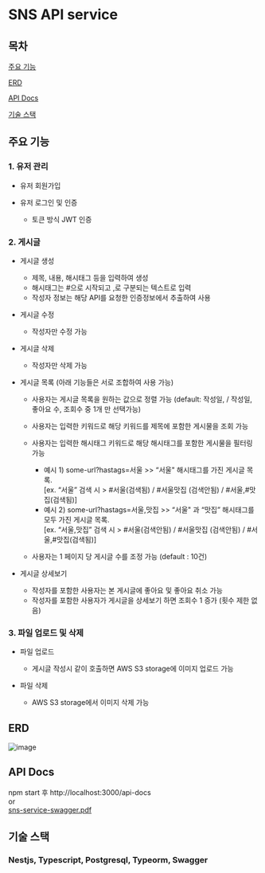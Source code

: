 # SNS API service

## 목차

[주요 기능](#주요-기능)

[ERD](#erd)

[API Docs](#api-docs)

[기술 스택](#기술-스택)

## 주요 기능

### 1. 유저 관리
  - 유저 회원가입
  
  - 유저 로그인 및 인증
  
    - 토큰 방식 JWT 인증

### 2. 게시글
  - 게시글 생성
    - 제목, 내용, 해시태그 등을 입력하여 생성
    - 해시태그는 #으로 시작되고 ,로 구분되는 텍스트로 입력
    - 작성자 정보는 해당 API를 요청한 인증정보에서 추출하여 사용
    
  - 게시글 수정
    - 작성자만 수정 가능
    
  - 게시글 삭제
    - 작성자만 삭제 가능
    
  - 게시글 목록 (아래 기능들은 서로 조합하여 사용 가능)
    - 사용자는 게시글 목록을 원하는 값으로 정렬 가능 (default: 작성일, / 작성일, 좋아요 수, 조회수 중 1개 만 선택가능)
    - 사용자는 입력한 키워드로 해당 키워드를 제목에 포함한 게시물을 조회 가능
    - 사용자는 입력한 해시태그 키워드로 해당 해시태그를 포함한 게시물을 필터링 가능  
      - 예시 1) some-url?hastags=서울 >> “서울" 해시태그를 가진 게시글 목록.  
        [ex. “서울” 검색 시 > #서울(검색됨) / #서울맛집 (검색안됨)  / #서울,#맛집(검색됨)]  
      - 예시 2) some-url?hastags=서울,맛집 >> “서울" 과 “맛집” 해시태그를 모두 가진 게시글 목록.  
        [ex. “서울,맛집” 검색 시 > #서울(검색안됨) / #서울맛집 (검색안됨)  / #서울,#맛집(검색됨)]  
  
    - 사용자는 1 페이지 당 게시글 수를 조정 가능 (default : 10건)
    
  - 게시글 상세보기
    - 작성자를 포함한 사용자는 본 게시글에 좋아요 및 좋아요 취소 가능 
    - 작성자를 포함한 사용자가 게시글을 상세보기 하면 조회수 1 증가 (횟수 제한 없음)
    
### 3. 파일 업로드 및 삭제
  - 파일 업로드
    - 게시글 작성시 같이 호출하면 AWS S3 storage에 이미지 업로드 가능
    
  - 파일 삭제
    - AWS S3 storage에서 이미지 삭제 가능 
    
## ERD

![image](https://user-images.githubusercontent.com/99064214/206108839-0203ed13-f285-4262-87aa-79aaa2f747b3.png)


## API Docs


npm start 후 http://localhost:3000/api-docs   
or   
[sns-service-swagger.pdf](https://github.com/developer-yechan/SNS-Service/files/10183084/sns-service-swagger.pdf)


## 기술 스택
### Nestjs, Typescript, Postgresql, Typeorm, Swagger
